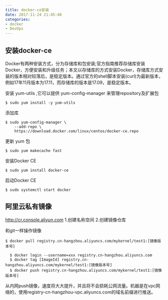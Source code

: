 ```yaml
---
title: docker-ce安装
date: 2017-11-24 21:45:48
categories: 
- docker
- DevOps
---
```


## 安装docker-ce
Docker有两种安装方式，分为存储库和包安装;官方指南推荐存储库安装Docker，方便安装和升级任务；本文以存储库的方式安装Docker，存储库方式安装的版本相对较落后，是稳定版本。通过官方的shell脚本安装(curl)为最新版本，例如17年11月版本为17.11，而存储库的版本是17.09，是稳定版本。
<!--more-->

安装  yum-utils ,它可以提供 yum-config-manager 来管理repository及扩展包
```
$ sudo yum install -y yum-utils

```

添加库
```
$ sudo yum-config-manager \
    --add-repo \
    https://download.docker.com/linux/centos/docker-ce.repo
```

更新 yum 包
```
$ sudo yum makecache fast
```

安装Docker CE

```
$ sudo yum install docker-ce
```

启动Docker CE
```
$ sudo systemctl start docker
```

## 阿里云私有镜像
http://cr.console.aliyun.com
1.创建名称空间
2.创建镜像仓库

和git一样操作镜像
```
$ docker pull registry.cn-hangzhou.aliyuncs.com/mykernel/test1:[镜像版本号]
```

```
  $ docker login --username=xxx registry.cn-hangzhou.aliyuncs.com
  $ docker tag [ImageId] registry.cn-hangzhou.aliyuncs.com/mykernel/test1:[镜像版本号]
  $ docker push registry.cn-hangzhou.aliyuncs.com/mykernel/test1:[镜像版本号]
```
从内网push镜像，速度将大大提升，并且将不会损耗公网流量。机器是在vpc网络的，使用registry-cn-hangzhou-vpc.aliyuncs.com的域名前缀进行推送。